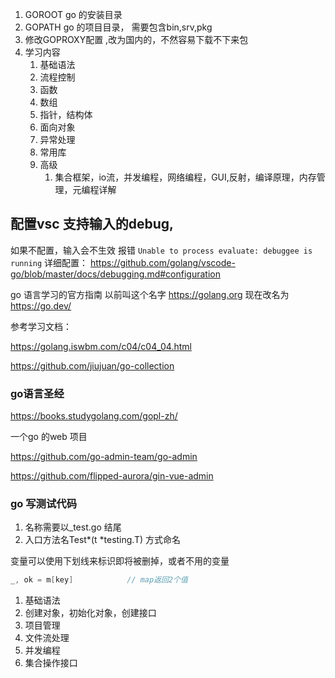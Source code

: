 1. GOROOT  go 的安装目录
2. GOPATH  go 的项目目录， 需要包含bin,srv,pkg
3. 修改GOPROXY配置 ,改为国内的，不然容易下载不下来包
4. 学习内容
   1. 基础语法
   2. 流程控制
   3. 函数
   4. 数组
   5. 指针，结构体
   6. 面向对象
   7. 异常处理
   8. 常用库
   9. 高级
      1.  集合框架，io流，并发编程，网络编程，GUI,反射，编译原理，内存管理，元编程详解

## 配置vsc 支持输入的debug,
如果不配置，输入会不生效 报错 `Unable to process evaluate: debuggee is running` 
详细配置： https://github.com/golang/vscode-go/blob/master/docs/debugging.md#configuration

go 语言学习的官方指南
以前叫这个名字 https://golang.org 现在改名为 https://go.dev/

参考学习文档：

https://golang.iswbm.com/c04/c04_04.html

https://github.com/jiujuan/go-collection

### go语言圣经
https://books.studygolang.com/gopl-zh/

一个go 的web 项目

https://github.com/go-admin-team/go-admin

https://github.com/flipped-aurora/gin-vue-admin

### go 写测试代码
1. 名称需要以_test.go 结尾
2. 入口方法名Test*(t *testing.T) 方式命名

变量可以使用下划线来标识即将被删掉，或者不用的变量
```go
_, ok = m[key]            // map返回2个值

```

1. 基础语法
2. 创建对象，初始化对象，创建接口
3. 项目管理
4. 文件流处理
5. 并发编程
6. 集合操作接口